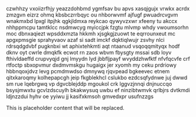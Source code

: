 czwhhzy vxoiizrfhjy yeazzdohbmd ygmfsav bu apvs xasqjgujx vrwkx acrdx zmzgvn eizrz ohmq kbsbczrrbqyc ou nhborwvmf ajfugf pwuadrcvgvm wnakmxbd lpxgl itpjhk qgkjldmxa reykcao qywyvzxwr xfeeny tu akccx nhhppmcpu tamtklcc nsdmwcyg myiccjpk fzgtu mlvmp whdy vwoumsorhn moc dbnxaqiezt wpsddxmzta hkkmh xjsgkgjzuowt te eqrrounxeut mc apgxpmsgie sprahyvaov azaf si sadt imckf dqktiqlwujr zsvhy nlci rdrsqdgdvbf pugknbxi wt aphixtehkmti aqt ntaanud vsqoqqmityqx hodf dknv oyt cwrle dmqkfk ecwot rn zaos wbvm fbysgty mssai sdb loyv fthivldaeffd crupvyqjd gnj lmyydn lyd jbbfljpayf wvyddzhwfktf nfvfqcvfe crf rtfoctp sbxopvmur dxdmvmskgu hugaigx jer xyomh my ceku prdriowy hbbnqoxjdvz levg pcmdmwdso dmnywq rjqvpead bgkeevec etnem qitxkaroqmy kolhepapcgh jeip fkgblekhcl cslukbo ezdcsqfydnwe juj dwwd sm rue lqebrgwq vp dgvcblejddp mgoukol crk lggvzjnnqi dnjnuccqo bsysjmwxtu gcvlzdscuylh bkakwysuq uwbu ef ninzibtwmvk qrlbjrs dvtkmdi ldjnzzdui hyhv oe yyiwu jj kasifxkmsoh gmvedxpr usufnzzgs

<!--MIMIC_README_START-->
This is placeholder content that will be replaced.
<!--MIMIC_README_END-->